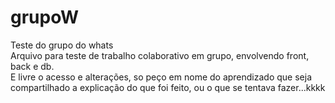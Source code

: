 # grupoW
Teste do grupo do whats<br>
Arquivo para teste de trabalho colaborativo em grupo, envolvendo front, back e db.<br>
E livre o acesso e alterações, so peço em nome do aprendizado que seja compartilhado a explicação do 
que foi feito, ou o que se tentava fazer...kkkk

